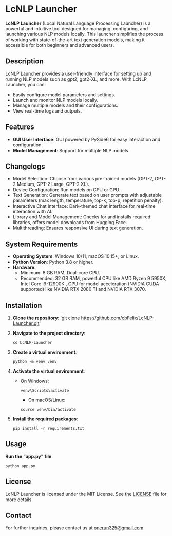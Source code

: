 # LcNLP Launcher

**LcNLP Launcher** (Local Natural Language Processing Launcher) is a powerful and intuitive tool designed for managing, configuring, and launching various NLP models locally. This launcher simplifies the process of working with state-of-the-art text generation models, making it accessible for both beginners and advanced users.

## Description

LcNLP Launcher provides a user-friendly interface for setting up and running NLP models such as gpt2, gpt2-XL, and more. With LcNLP Launcher, you can:

- Easily configure model parameters and settings.
- Launch and monitor NLP models locally.
- Manage multiple models and their configurations.
- View real-time logs and outputs.

## Features

- **GUI User Interface**: GUI powered by PySide6 for easy interaction and configuration.
- **Model Management**: Support for multiple NLP models.

## Changelogs

- Model Selection: Choose from various pre-trained models (GPT-2, GPT-2 Medium, GPT-2 Large, GPT-2 XL).
- Device Configuration: Run models on CPU or GPU.
- Text Generation: Generate text based on user prompts with adjustable parameters (max length, temperature, top-k, top-p, repetition penalty).
- Interactive Chat Interface: Dark-themed chat interface for real-time interaction with AI.
- Library and Model Management: Checks for and installs required libraries, offers model downloads from Hugging Face.
- Multithreading: Ensures responsive UI during text generation.

## System Requirements

- **Operating System**: Windows 10/11, macOS 10.15+, or Linux.
- **Python Version**: Python 3.8 or higher.
- **Hardware**: 
  - Minimum: 8 GB RAM, Dual-core CPU.
  - Recommended: 32 GB RAM, powerful CPU like AMD Ryzen 9 5950X, Intel Core i9-12900K , GPU for model acceleration (NVIDIA CUDA supported) like NVIDIA RTX 2080 TI and NVIDIA RTX 3070.

## Installation

1. **Clone the repository**:
   'git clone https://github.com/cbFelix/LcNLP-Launcher.git'

2. **Navigate to the project directory**:
   ```commandline
   cd LcNLP-Launcher
   ```

3. **Create a virtual environment**:
   ```commandline
   python -m venv venv
   ```

4. **Activate the virtual environment**:
   - On Windows: 
     ```commandline
     venv\Scripts\activate
     ```
     - On macOS/Linux:
     ```commandline
     source venv/bin/activate
     ```

5. **Install the required packages**:
   ```commandline
   pip install -r requirements.txt
   ```

## Usage

**Run the "app.py" file**
```commandline
python app.py
```

## License

LcNLP Launcher is licensed under the MIT License. See the [LICENSE](LICENSE) file for more details.

## Contact

For further inquiries, please contact us at onerun325@gmail.com

